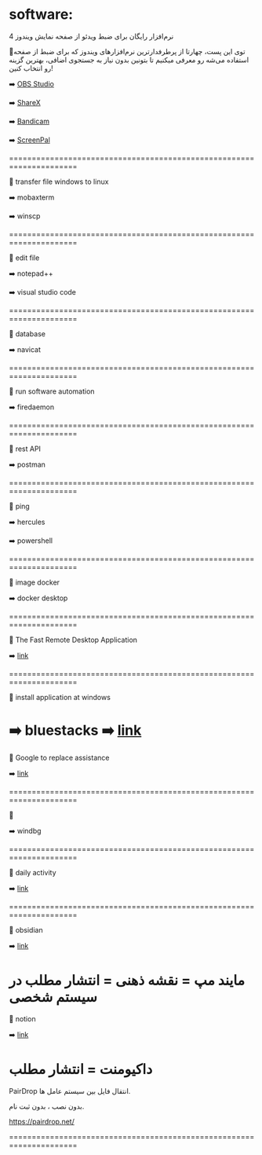 # software:

4 نرم‌افزار رایگان برای ضبط ویدئو از صفحه نمایش ویندوز

🔻توی این پست، چهارتا از پرطرفدارترین نرم‌افزارهای ویندوز که برای ضبط از صفحه استفاده می‌شه رو معرفی میکنیم تا بتونین بدون نیاز به جستجوی اضافی، بهترین گزینه‌ رو انتخاب کنین!

➡️ [ OBS Studio ](https://obsproject.com/)

➡️ [ ShareX ](https://getsharex.com/)

➡️ [ Bandicam ](https://www.bandicam.com/?srsltid=AfmBOoovEGxTMwKfCs7IuBcB-ieHUmzb4WwqHiXeXIW6YQi4ilmHNRAe)

➡️ [ ScreenPal ](https://screenpal.com/)

=====================================================================

🔻 transfer file windows to linux

➡️ mobaxterm

➡️ winscp

=====================================================================

🔻 edit file

➡️ notepad++

➡️ visual studio code

=====================================================================

🔻 database

➡️ navicat

=====================================================================

🔻 run software automation

➡️ firedaemon

=====================================================================

🔻 rest API

➡️ postman

=====================================================================

🔻 ping

➡️ hercules

➡️ powershell

=====================================================================

🔻 image docker

➡️ docker desktop

=====================================================================

🔻 The Fast Remote Desktop Application

➡️ [ link ](rustdesk.com)

=====================================================================

🔻 install application at windows

➡️ bluestacks
➡️ [ link ](Genymotion.with.VirtualBox.3.6.0)
=====================================================================

🔻 Google to replace assistance

➡️ [ link ](https://alternativeto.net)

=====================================================================

🔻

➡️ windbg

=====================================================================

🔻 daily activity

➡️ [ link ](https://activitywatch.net/)

=====================================================================


🔻 obsidian

➡️ [ link ](https://obsidian.md/download)

مایند مپ = نقشه ذهنی = انتشار مطلب در سیستم شخصی
=====================================================================

🔻 notion

➡️ [ link ](https://www.notion.com/)

داکیومنت = انتشار مطلب
=====================================================================

PairDrop 
  انتقال فایل بین سیستم عامل ها. 

بدون نصب ، بدون ثبت نام.

https://pairdrop.net/


=====================================================================
